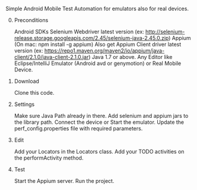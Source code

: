 Simple Android Mobile Test Automation for emulators also for real devices.

0. Preconditions

	Android SDKs
	Selenium Webdriver latest version (ex: http://selenium-release.storage.googleapis.com/2.45/selenium-java-2.45.0.zip)
	Appium (On mac: npm install -g appium)
	Also get Appium Client driver latest version (ex: https://repo1.maven.org/maven2/io/appium/java-client/2.1.0/java-client-2.1.0.jar)
	Java 1.7 or above.
	Any Editor like Eclipse/IntelliJ
	Emulator (Android avd or genymotion) or Real Mobile Device.

1. Download

	Clone this code.

2. Settings

	Make sure Java Path already in there.
	Add selenium and appium jars to the library path.
	Connect the device or Start the emulator.
	Update the perf_config.properties file with required parameters.

3. Edit

	Add your Locators in the Locators class.
	Add your TODO activities on the performActivity method.

4. Test	

	Start the Appium server.
	Run the project.

